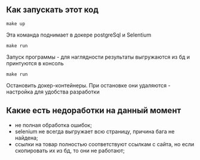 ## Как запускать этот код
```
make up 
```
Эта команда поднимает в докере postgreSql и Selentium

```
make run
```
Запуск программы - для наглядности результаты выгружаются из бд и принтуются в консоль

```
make run
```
Остановить докер-контейнеры. При остановке они удаляются - настройка для удобства разработки


## Какие есть недоработки на данный момент

- не полная обработка ошибок;
- selenium не всегда выгружает всю страницу, причина бага не найдена;
- ссылки на товар полностью соответствуют ссылкам с сайта, но если скопировать их из бд, то они не работают;
